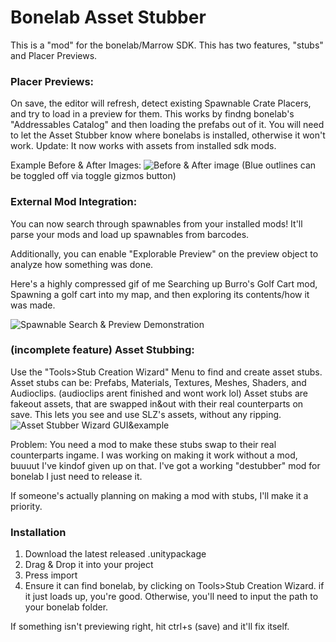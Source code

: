 # Bonelab Asset Stubber
This is a "mod" for the bonelab/Marrow SDK. This has two features, "stubs" and Placer Previews.

### Placer Previews:
On save, the editor will refresh, detect existing Spawnable Crate Placers, and try to load in a preview for them.
This works by findng bonelab's "Addressables Catalog" and then loading the prefabs out of it.
You will need to let the Asset Stubber know where bonelabs is installed, otherwise it won't work.
Update: It now works with assets from installed sdk mods.

Example Before & After Images:
![Before & After image](https://cdn.discordapp.com/attachments/875811073624784967/1208897422626127942/prevew.png?ex=65e4f475&is=65d27f75&hm=865793c2ef0e692c8894b3c135678ea0d285198d8d36c278baa46afcf5b4185c&)
(Blue outlines can be toggled off via toggle gizmos button)

### External Mod Integration:
You can now search through spawnables from your installed mods!
It'll parse your mods and load up spawnables from barcodes.

Additionally, you can enable "Explorable Preview" on the preview object to analyze how something was done.

Here's a highly compressed gif of me Searching up Burro's Golf Cart mod, Spawning a golf cart into my map,
and then exploring its contents/how it was made.

![Spawnable Search & Preview Demonstration](https://cdn.discordapp.com/attachments/875811073624784967/1209630950540054599/2024-02-1913-24-46-ezgif.com-optimize.gif?ex=65e79f9c&is=65d52a9c&hm=49cccbc3cbfeb15158ccc4c90b3f72fd4c97f39d3202d1d6f85806a368e8331c&)

### (incomplete feature) Asset Stubbing:
Use the "Tools>Stub Creation Wizard" Menu to find and create asset stubs.
Asset stubs can be: Prefabs, Materials, Textures, Meshes, Shaders, and Audioclips. (audioclips arent finished and wont work lol)
Asset stubs are fakeout assets, that are swapped in&out with their real counterparts on save.
This lets you see and use SLZ's assets, without any ripping.
![Asset Stubber Wizard GUI&example](https://cdn.discordapp.com/attachments/875811073624784967/1208901586068312164/pee.png?ex=65e4f856&is=65d28356&hm=f84f271a62386177e0185761a3e4f1f8adea119ba1d5b80ee7b56ee402beae9d&)

Problem: You need a mod to make these stubs swap to their real counterparts ingame.
I was working on making it work without a mod, buuuut I've kindof given up on that.
I've got a working "destubber" mod for bonelab I just need to release it.

If someone's actually planning on making a mod with stubs, I'll make it a priority.

### Installation
1. Download the latest released .unitypackage
2. Drag & Drop it into your project
3. Press import
4. Ensure it can find bonelab, by clicking on Tools>Stub Creation Wizard. if it just loads up, you're good. Otherwise, you'll need to input the path to your bonelab folder.

If something isn't previewing right, hit ctrl+s (save) and it'll fix itself.
